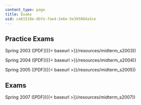 ```yaml
---
content_type: page
title: Exams
uid: ca61518e-dbfe-fae4-2e6e-5e395884a3ce
---
```


Practice Exams
--------------

Spring 2003 ([PDF]({{< baseurl >}}/resources/midterm_s2003))

Spring 2004 ([PDF]({{< baseurl >}}/resources/midterm_s2004))

Spring 2005 ([PDF]({{< baseurl >}}/resources/midterm_s2005))

Exams
-----

Spring 2007 ([PDF]({{< baseurl >}}/resources/midterm_s2007))